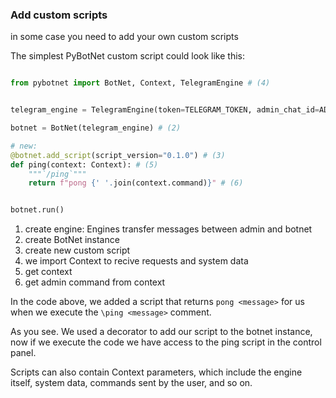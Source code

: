 
### Add custom scripts

in some case you need to add your own custom scripts

The simplest PyBotNet custom script could look like this:


```py title="main.py"

from pybotnet import BotNet, Context, TelegramEngine # (4)


telegram_engine = TelegramEngine(token=TELEGRAM_TOKEN, admin_chat_id=ADMIN_CHAT_ID) #(1)

botnet = BotNet(telegram_engine) # (2)

# new:
@botnet.add_script(script_version="0.1.0") # (3)
def ping(context: Context): # (5)
    """`/ping`"""
    return f"pong {' '.join(context.command)}" # (6)


botnet.run()

```

1. create engine: Engines transfer messages between admin and botnet
2. create BotNet instance
3.  create new custom script 
4. we import Context to recive requests and system data
5. get context
6. get admin command from context

In the code above, we added a script that returns `pong <message>` for us when we execute the `\ping <message>` comment.

As you see. We used a decorator to add our script to the botnet instance, now if we execute the code we have access to the ping script in the control panel.

Scripts can also contain Context parameters, which include the engine itself, system data, commands sent by the user, and so on.


